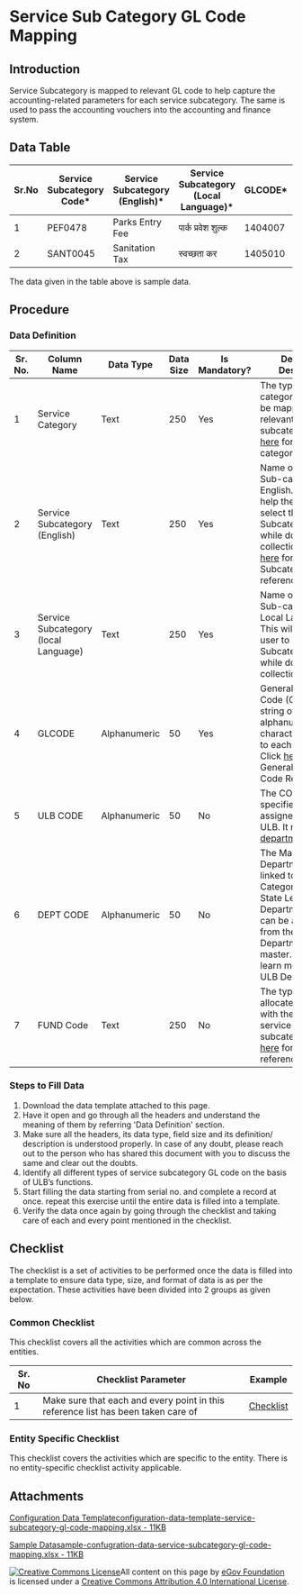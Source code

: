 # Service Sub Category GL Code Mapping

## Introduction <a href="#introduction" id="introduction"></a>

Service Subcategory is mapped to relevant GL code to help capture the accounting-related parameters for each service subcategory. The same is used to pass the accounting vouchers into the accounting and finance system.

## Data Table <a href="#data-table" id="data-table"></a>

| Sr.No | Service Subcategory Code\* | Service Subcategory (English)\* | Service Subcategory (Local Language)\* | GLCODE\* | ULB CODE | DEPT CODE | FUND Code |
| ----- | -------------------------- | ------------------------------- | -------------------------------------- | -------- | -------- | --------- | --------- |
| 1     | PEF0478                    | Parks Entry Fee                 | पार्क प्रवेश शुल्क                     | 1404007  | 1001     | DEPT\_1   | 01        |
| 2     | SANT0045                   | Sanitation Tax                  | स्वच्छता कर                            | 1405010  | 1002     | DEPT\_2   | 01        |

The data given in the table above is sample data.

## Procedure <a href="#procedure" id="procedure"></a>

### Data Definition <a href="#data-definition" id="data-definition"></a>

| Sr. No. | Column Name                          | Data Type    | Data Size | Is Mandatory? | Definition/ Description                                                                                                                                                                                                                                                                                                               |
| ------- | ------------------------------------ | ------------ | --------- | ------------- | ------------------------------------------------------------------------------------------------------------------------------------------------------------------------------------------------------------------------------------------------------------------------------------------------------------------------------------- |
| 1       | Service Category                     | Text         | 250       | Yes           | The type of category which is to be mapped with the relevant service subcategory. Click[ here](service-category.md) for Service category reference                                                                                                                                                                                    |
| 2       | Service Subcategory (English)        | Text         | 250       | Yes           | Name of “Service Sub-category” in English. This will help the user to select the Subcategory name while doing the collection. Click[ here](service-sub-category.md) for Service Subcategory reference                                                                                                                                 |
| 3       | Service Subcategory (local Language) | Text         | 250       | Yes           | Name of “Service Sub-category” in Local Language. This will help the user to select the Subcategory name while doing the collection                                                                                                                                                                                                   |
| 4       | GLCODE                               | Alphanumeric | 50        | Yes           | General Ledger Code (GL Code) is a string of alphanumeric characters assigned to each Service. Click [here](https://docs.digit.org/configure-digit/configuring-master-data-templates/module-setup/finance-data/sub-ledger-category) for the General Ledger Code Reference                                                             |
| 5       | ULB CODE                             | Alphanumeric | 50        | No            | The CODE which is specified and assigned to each ULB. It refers to the [department](https://docs.digit.org/configure-digit/configuring-master-data-templates/environment-setup/state-level-setup/ulb-departments)​                                                                                                                    |
| 6       | DEPT CODE                            | Alphanumeric | 50        | No            | The Master Department Code linked to the“Service Category” at the State Level. The Department Code can be ascertained from the ULB Departments master. Click [here](https://docs.digit.org/configure-digit/configuring-master-data-templates/environment-setup/state-level-setup/ulb-departments) to learn more about ULB Departments |
| 7       | FUND Code                            | Text         | 250       | No            | The type of fund allocated/associated with the respective service subcategory. Click[ here](../../finance/finance-master-data-templates/funds.md) for Fund reference                                                                                                                                                                  |

### Steps to Fill Data <a href="#steps-to-fill-data" id="steps-to-fill-data"></a>

1. Download the data template attached to this page.
2. Have it open and go through all the headers and understand the meaning of them by referring 'Data Definition' section.
3. Make sure all the headers, its data type, field size and its definition/ description is understood properly. In case of any doubt, please reach out to the person who has shared this document with you to discuss the same and clear out the doubts.
4. Identify all different types of service subcategory GL code on the basis of ULB’s functions.
5. Start filling the data starting from serial no. and complete a record at once. repeat this exercise until the entire data is filled into a template.
6. Verify the data once again by going through the checklist and taking care of each and every point mentioned in the checklist.

## Checklist <a href="#checklist" id="checklist"></a>

The checklist is a set of activities to be performed once the data is filled into a template to ensure data type, size, and format of data is as per the expectation. These activities have been divided into 2 groups as given below.

### Common Checklist <a href="#common-checklist" id="common-checklist"></a>

This checklist covers all the activities which are common across the entities.

| Sr. No | Checklist Parameter                                                               | Example                                                                                                                      |
| ------ | --------------------------------------------------------------------------------- | ---------------------------------------------------------------------------------------------------------------------------- |
| 1      | Make sure that each and every point in this reference list has been taken care of | ​[Checklist](https://docs.digit.org/configure-digit/configuring-master-data-templates/module-setup/common-config/checklist)​ |

### Entity Specific Checklist <a href="#entity-specific-checklist" id="entity-specific-checklist"></a>

This checklist covers the activities which are specific to the entity. There is no entity-specific checklist activity applicable.

## Attachments <a href="#attachments" id="attachments"></a>

[Configuration Data Templateconfiguration-data-template-service-subcategory-gl-code-mapping.xlsx - 11KB](https://firebasestorage.googleapis.com/v0/b/gitbook-28427.appspot.com/o/assets%2F-MERG\_iQW5oN4ukgXP8K%2Fsync%2F903003f5e9833d0d274c3bd60c00bc4bad607b81.xlsx?generation=1602050607397274\&alt=media)

[Sample Datasample-confugration-data-service-subcategory-gl-code-mapping.xlsx - 11KB](https://firebasestorage.googleapis.com/v0/b/gitbook-28427.appspot.com/o/assets%2F-MERG\_iQW5oN4ukgXP8K%2Fsync%2F9ce715075400445059d67bddcf3c278e782485e8.xlsx?generation=1602050607472876\&alt=media)

[![Creative Commons License](https://i.creativecommons.org/l/by/4.0/80x15.png)](http://creativecommons.org/licenses/by/4.0/)All content on this page by [eGov Foundation ](https://egov.org.in/)is licensed under a [Creative Commons Attribution 4.0 International License](http://creativecommons.org/licenses/by/4.0/).
